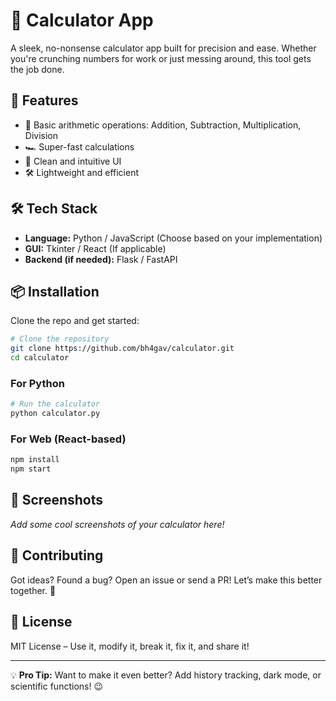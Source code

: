 # 🔢 Calculator App

A sleek, no-nonsense calculator app built for precision and ease. Whether you're crunching numbers for work or just messing around, this tool gets the job done.

## 🚀 Features

- 🧮 Basic arithmetic operations: Addition, Subtraction, Multiplication, Division
- 🏎️ Super-fast calculations
- 🎨 Clean and intuitive UI
- 🛠️ Lightweight and efficient

## 🛠️ Tech Stack

- **Language:** Python / JavaScript (Choose based on your implementation)
- **GUI:** Tkinter / React (If applicable)
- **Backend (if needed):** Flask / FastAPI

## 📦 Installation

Clone the repo and get started:

```sh
# Clone the repository
git clone https://github.com/bh4gav/calculator.git
cd calculator
```

### For Python
```sh
# Run the calculator
python calculator.py
```

### For Web (React-based)
```sh
npm install
npm start
```

## 📸 Screenshots

_Add some cool screenshots of your calculator here!_

## 🤝 Contributing

Got ideas? Found a bug? Open an issue or send a PR! Let’s make this better together. 🚀

## 📜 License

MIT License – Use it, modify it, break it, fix it, and share it!

---
💡 **Pro Tip:** Want to make it even better? Add history tracking, dark mode, or scientific functions! 😉

